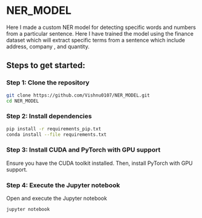 # NER_MODEL
Here I made a custom NER model for detecting specific words and numbers from a particular sentence. Here I have trained the model using the finance dataset which will extract specific terms from a sentence which include address, company , and quantity. 

## Steps to get started:

### Step 1: Clone the repository

```sh
git clone https://github.com/Vishnu0107/NER_MODEL.git
cd NER_MODEL
```

### Step 2: Install dependencies

```sh
pip install -r requirements_pip.txt
conda install --file requirements.txt
```

### Step 3: Install CUDA and PyTorch with GPU support

Ensure you have the CUDA toolkit installed. Then, install PyTorch with GPU support.

### Step 4: Execute the Jupyter notebook

Open and execute the Jupyter notebook

```sh
jupyter notebook
```

